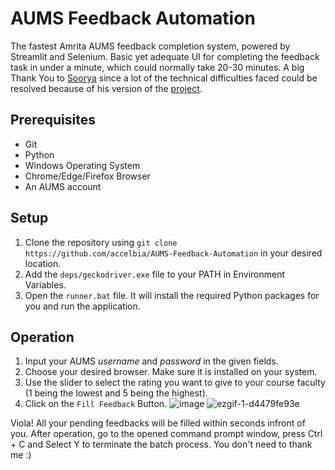 # AUMS Feedback Automation
The fastest Amrita AUMS feedback completion system, powered by Streamlit and Selenium. Basic yet adequate UI for completing the feedback task in under a minute, which could normally take 20-30 minutes. A big Thank You to [Soorya](https://github.com/SooryaSRajan) since a lot of the technical difficulties faced could be resolved because of his version of the [project](https://github.com/SooryaSRajan/AUMS-Feedback-Form-Selenium).

## Prerequisites
- Git
- Python
- Windows Operating System
- Chrome/Edge/Firefox Browser
- An AUMS account

## Setup
1. Clone the repository using `git clone https://github.com/accelbia/AUMS-Feedback-Automation` in your desired location.
2. Add the `deps/geckodriver.exe` file to your PATH in Environment Variables.
3. Open the `runner.bat` file. It will install the required Python packages for you and run the application.

## Operation
1. Input your AUMS *username* and *password* in the given fields.
2. Choose your desired browser. Make sure it is installed on your system.
3. Use the slider to select the rating you want to give to your course faculty (1 being the lowest and 5 being the highest). 
4. Click on the `Fill Feedback` Button.
![image](https://user-images.githubusercontent.com/67522615/209867426-e0ae8066-e912-43b4-8c78-70666543380b.png)
![ezgif-1-d4479fe93e](https://user-images.githubusercontent.com/67522615/209868977-f570c92b-500f-4a6e-a392-7bbec6500c40.gif)

Viola! All your pending feedbacks will be filled within seconds infront of you. After operation, go to the opened command prompt window, press Ctrl + C and Select Y to terminate the batch process. You don't need to thank me :)

